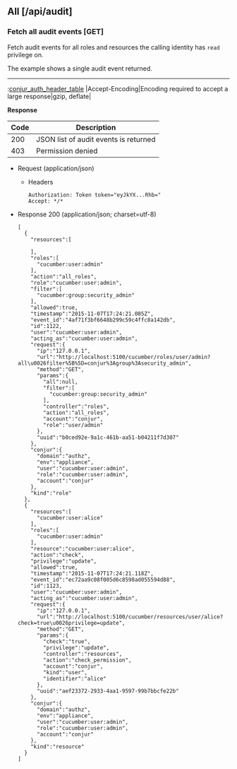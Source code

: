 ## All [/api/audit]

### Fetch all audit events [GET]

Fetch audit events for all roles and resources the calling identity has `read` privilege on.

The example shows a single audit event returned.

---

:[conjur_auth_header_table](partials/conjur_auth_header_table.md)
|Accept-Encoding|Encoding required to accept a large response|gzip, deflate|


**Response**

|Code|Description|
|----|-----------|
|200|JSON list of audit events is returned|
|403|Permission denied|

+ Request (application/json)
    + Headers
    
        ```
        Authorization: Token token="eyJkYX...Rhb="
        Accept: */*
        ```

+ Response 200 (application/json; charset=utf-8)

    ```
    [
      {
        "resources":[
    
        ],
        "roles":[
          "cucumber:user:admin"
        ],
        "action":"all_roles",
        "role":"cucumber:user:admin",
        "filter":[
          "cucumber:group:security_admin"
        ],
        "allowed":true,
        "timestamp":"2015-11-07T17:24:21.085Z",
        "event_id":"4af71f3bf6648b299c59c4ffc8a142db",
        "id":1122,
        "user":"cucumber:user:admin",
        "acting_as":"cucumber:user:admin",
        "request":{
          "ip":"127.0.0.1",
          "url":"http://localhost:5100/cucumber/roles/user/admin?all\u0026filter%5B%5D=conjur%3Agroup%3Asecurity_admin",
          "method":"GET",
          "params":{
            "all":null,
            "filter":[
              "cucumber:group:security_admin"
            ],
            "controller":"roles",
            "action":"all_roles",
            "account":"conjur",
            "role":"user/admin"
          },
          "uuid":"b0ced92e-9a1c-461b-aa51-b04211f7d307"
        },
        "conjur":{
          "domain":"authz",
          "env":"appliance",
          "user":"cucumber:user:admin",
          "role":"cucumber:user:admin",
          "account":"conjur"
        },
        "kind":"role"
      },
      {
        "resources":[
          "cucumber:user:alice"
        ],
        "roles":[
          "cucumber:user:admin"
        ],
        "resource":"cucumber:user:alice",
        "action":"check",
        "privilege":"update",
        "allowed":true,
        "timestamp":"2015-11-07T17:24:21.118Z",
        "event_id":"ec72aa9c08f005d6c8598ad055594d88",
        "id":1123,
        "user":"cucumber:user:admin",
        "acting_as":"cucumber:user:admin",
        "request":{
          "ip":"127.0.0.1",
          "url":"http://localhost:5100/cucumber/resources/user/alice?check=true\u0026privilege=update",
          "method":"GET",
          "params":{
            "check":"true",
            "privilege":"update",
            "controller":"resources",
            "action":"check_permission",
            "account":"conjur",
            "kind":"user",
            "identifier":"alice"
          },
          "uuid":"aef23372-2933-4aa1-9597-99b7bbcfe22b"
        },
        "conjur":{
          "domain":"authz",
          "env":"appliance",
          "user":"cucumber:user:admin",
          "role":"cucumber:user:admin",
          "account":"conjur"
        },
        "kind":"resource"
      }
    ]
    ```
